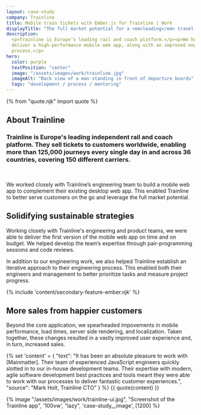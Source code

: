 ```yaml
---
layout: case-study
company: Trainline
title: Mobile train tickets with Ember.js for Trainline | Work
displayTitle: "The full market potential for a <em>leading</em> travel platform"
description:
  <p>Trainline is Europe’s leading rail and coach platform.</p><p>We helped them
  deliver a high-performance mobile web app, along with an improved engineering
  process.</p>
hero:
  color: purple
  textPosition: "center"
  image: "/assets/images/work/trainline.jpg"
  imageAlt: "Back view of a man standing in front of departure boards"
  tags: "development / process / mentoring"
---
```


{% from "quote.njk" import quote %}

<div class="case-study__section">
  <h2 class="case-study__heading h5">About Trainline</h2>
  <div class="case-study__text">
    <h3 class="h4">Trainline is Europe's leading independent rail and coach platform. They sell tickets to customers worldwide, enabling more than 125,000 journeys every single day in and across 36 countries, covering 150 different carriers.</h3><br>
    <p>We worked closely with Trainline’s engineering team to build a mobile web app to complement their existing desktop web app. This enabled Trainline to better serve customers on the go and leverage the full market potential.</p>
  </div>
</div>

<div class="case-study__section">
  <h2 class="case-study__heading h5">Solidifying sustainable strategies</h2>
  <div class="case-study__text">
    <p>Working closely with Trainline's engineering and product teams, we were able to deliver the first version of the mobile web app on time and on budget. We helped develop the team’s expertise through pair-programming sessions and code reviews.</p>
    <p>In addition to our engineering work, we also helped Trainline establish an iterative approach to their engineering process. This enabled both their engineers and management to better prioritize tasks and measure project progress.</p>
  </div>
</div>

{% include 'content/secondary-feature-ember.njk' %}

<div class="case-study__section">
  <h2 class="case-study__heading h5">More sales from happier customers</h2>
  <div class="case-study__text">
    <p>Beyond the core application, we spearheaded impovements in mobile performance, load times, server side rendering, and localization. Taken together, these changes resulted in a vastly improved user experience and, in turn, increased sales.</p>
  </div>
</div>

{% set 'content' = {
  "text": "It has been an absolute pleasure to work with [Mainmatter]. Their team of experienced JavaScript engineers quickly slotted in to our in-house development teams. Their expertise with modern, agile software development best practices and tools meant they were able to work with our processes to deliver fantastic customer experiences.",
  "source": "Mark Holt, Trainline CTO"
} %} {{ quote(content) }}

<div class="case-study__image-wrapper">
  {% image "/assets/images/work/trainline-ui.jpg", "Screenshot of the Trainline app", '100vw', "lazy", 'case-study__image', [1200] %}
</div>
